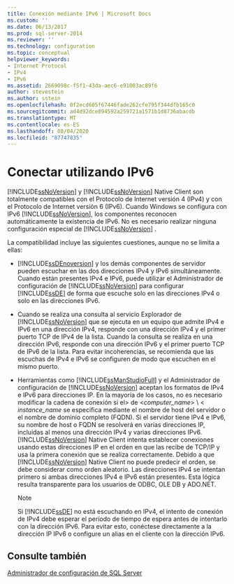 ```yaml
---
title: Conexión mediante IPv6 | Microsoft Docs
ms.custom: ''
ms.date: 06/13/2017
ms.prod: sql-server-2014
ms.reviewer: ''
ms.technology: configuration
ms.topic: conceptual
helpviewer_keywords:
- Internet Protocol
- IPv4
- IPv6
ms.assetid: 2669098c-f5f1-43da-aec6-e91003ac89f6
author: stevestein
ms.author: sstein
ms.openlocfilehash: 0f2ecd605f67446fade262cfe795f344dfb165c0
ms.sourcegitcommit: ad4d92dce894592a259721a1571b1d8736abacdb
ms.translationtype: MT
ms.contentlocale: es-ES
ms.lasthandoff: 08/04/2020
ms.locfileid: "87747835"
---
```

# <a name="connecting-using-ipv6"></a>Conectar utilizando IPv6
  [!INCLUDE[ssNoVersion](../../includes/ssnoversion-md.md)] y [!INCLUDE[ssNoVersion](../../includes/ssnoversion-md.md)] Native Client son totalmente compatibles con el Protocolo de Internet versión 4 (IPv4) y con el Protocolo de Internet versión 6 (IPv6). Cuando Windows se configura con IPv6 [!INCLUDE[ssNoVersion](../../includes/ssnoversion-md.md)], los componentes reconocen automáticamente la existencia de IPv6. No es necesario realizar ninguna configuración especial de [!INCLUDE[ssNoVersion](../../includes/ssnoversion-md.md)] .  
  
 La compatibilidad incluye las siguientes cuestiones, aunque no se limita a ellas:  
  
-   [!INCLUDE[ssDEnoversion](../../includes/ssdenoversion-md.md)] y los demás componentes de servidor pueden escuchar en las dos direcciones IPv4 y IPv6 simultáneamente. Cuando están presentes IPv4 e IPv6, puede utilizar el Administrador de configuración de [!INCLUDE[ssNoVersion](../../includes/ssnoversion-md.md)] para configurar [!INCLUDE[ssDE](../../includes/ssde-md.md)] de forma que escuche solo en las direcciones IPv4 o solo en las direcciones IPv6.  
  
-   Cuando se realiza una consulta al servicio Explorador de [!INCLUDE[ssNoVersion](../../includes/ssnoversion-md.md)] que se ejecuta en un equipo que admite IPv4 e IPv6 en una dirección IPv4, responde con una dirección IPv4 y el primer puerto TCP de IPv4 de la lista. Cuando la consulta se realiza en una dirección IPv6, responde con una dirección IPv6 y el primer puerto TCP de IPv6 de la lista. Para evitar incoherencias, se recomienda que las escuchas de IPv4 e IPv6 se configuren de modo que escuchen en el mismo puerto.  
  
-   Herramientas como [!INCLUDE[ssManStudioFull](../../includes/ssmanstudiofull-md.md)] y el Administrador de configuración de [!INCLUDE[ssNoVersion](../../includes/ssnoversion-md.md)] aceptan los formatos de IPv4 e IPv6 para direcciones IP. En la mayoría de los casos, no es necesario modificar la cadena de conexión si el> de \<*computer_name*> \\ < *instance_name* se especifica mediante el nombre de host del servidor o el nombre de dominio completo (FQDN). Si el servidor tiene IPv4 e IPv6, su nombre de host o FQDN se resolverá en varias direcciones IP, incluidas al menos una dirección IPv4 y varias direcciones IPv6. [!INCLUDE[ssNoVersion](../../includes/ssnoversion-md.md)] Native Client intenta establecer conexiones usando estas direcciones IP en el orden en que las recibe de TCP/IP y usa la primera conexión que se realiza correctamente. Debido a que [!INCLUDE[ssNoVersion](../../includes/ssnoversion-md.md)] Native Client no puede predecir el orden, se debe considerar como orden aleatorio. Las direcciones IPv4 se intentan primero si ambas direcciones IPv4 e IPv6 están presentes. Esta lógica resulta transparente para los usuarios de ODBC, OLE DB y ADO.NET.  
  
    > [!NOTE]  
    >  Si [!INCLUDE[ssDE](../../includes/ssde-md.md)] no está escuchando en IPv4, el intento de conexión de IPv4 debe esperar el período de tiempo de espera antes de intentarlo con la dirección IPv6. Para evitar esto, conéctese directamente a la dirección IP IPv6 o configure un alias en el cliente con la dirección IPv6.  
  
## <a name="see-also"></a>Consulte también  
 [Administrador de configuración de SQL Server](../../relational-databases/sql-server-configuration-manager.md)  
  
  
